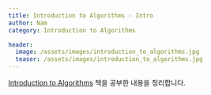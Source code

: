 ```yaml
---
title: Introduction to Algorithms - Intro
author: Nam
category: Introduction to Algorithms

header:
  image: /assets/images/introduction_to_algorithms.jpg
  teaser: /assets/images/introduction_to_algorithms.jpg
---
```


[Introduction to Algorithms](https://www.amazon.ca/Introduction-Algorithms-Thomas-H-Cormen/dp/0262033844) 책을 공부한 내용을 정리합니다.